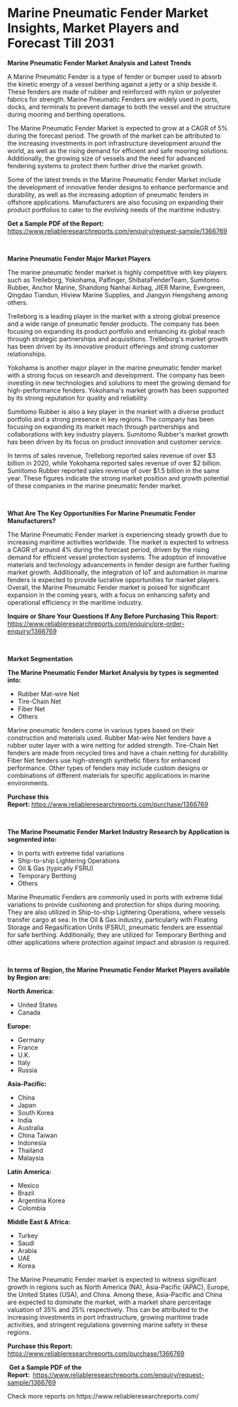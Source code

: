 <p><h1>Marine Pneumatic Fender Market Insights, Market Players and Forecast Till 2031</h1></p><p><strong>Marine Pneumatic Fender Market Analysis and Latest Trends</strong></p>
<p><p>A Marine Pneumatic Fender is a type of fender or bumper used to absorb the kinetic energy of a vessel berthing against a jetty or a ship beside it. These fenders are made of rubber and reinforced with nylon or polyester fabrics for strength. Marine Pneumatic Fenders are widely used in ports, docks, and terminals to prevent damage to both the vessel and the structure during mooring and berthing operations.</p><p>The Marine Pneumatic Fender Market is expected to grow at a CAGR of 5% during the forecast period. The growth of the market can be attributed to the increasing investments in port infrastructure development around the world, as well as the rising demand for efficient and safe mooring solutions. Additionally, the growing size of vessels and the need for advanced fendering systems to protect them further drive the market growth.</p><p>Some of the latest trends in the Marine Pneumatic Fender Market include the development of innovative fender designs to enhance performance and durability, as well as the increasing adoption of pneumatic fenders in offshore applications. Manufacturers are also focusing on expanding their product portfolios to cater to the evolving needs of the maritime industry.</p></p>
<p><strong>Get a Sample PDF of the Report:&nbsp;</strong> <a href="https://www.reliableresearchreports.com/enquiry/request-sample/1366769">https://www.reliableresearchreports.com/enquiry/request-sample/1366769</a></p>
<p>&nbsp;</p>
<p><strong>Marine Pneumatic Fender Major Market Players</strong></p>
<p><p>The marine pneumatic fender market is highly competitive with key players such as Trelleborg, Yokohama, Palfinger, ShibataFenderTeam, Sumitomo Rubber, Anchor Marine, Shandong Nanhai Airbag, JIER Marine, Evergreen, Qingdao Tiandun, Hiview Marine Supplies, and Jiangyin Hengsheng among others.</p><p>Trelleborg is a leading player in the market with a strong global presence and a wide range of pneumatic fender products. The company has been focusing on expanding its product portfolio and enhancing its global reach through strategic partnerships and acquisitions. Trelleborg's market growth has been driven by its innovative product offerings and strong customer relationships.</p><p>Yokohama is another major player in the marine pneumatic fender market with a strong focus on research and development. The company has been investing in new technologies and solutions to meet the growing demand for high-performance fenders. Yokohama's market growth has been supported by its strong reputation for quality and reliability.</p><p>Sumitomo Rubber is also a key player in the market with a diverse product portfolio and a strong presence in key regions. The company has been focusing on expanding its market reach through partnerships and collaborations with key industry players. Sumitomo Rubber's market growth has been driven by its focus on product innovation and customer service.</p><p>In terms of sales revenue, Trelleborg reported sales revenue of over $3 billion in 2020, while Yokohama reported sales revenue of over $2 billion. Sumitomo Rubber reported sales revenue of over $1.5 billion in the same year. These figures indicate the strong market position and growth potential of these companies in the marine pneumatic fender market.</p></p>
<p>&nbsp;</p>
<p><strong>What Are The Key Opportunities For Marine Pneumatic Fender Manufacturers?</strong></p>
<p><p>The Marine Pneumatic Fender market is experiencing steady growth due to increasing maritime activities worldwide. The market is expected to witness a CAGR of around 4% during the forecast period, driven by the rising demand for efficient vessel protection systems. The adoption of innovative materials and technology advancements in fender design are further fueling market growth. Additionally, the integration of IoT and automation in marine fenders is expected to provide lucrative opportunities for market players. Overall, the Marine Pneumatic Fender market is poised for significant expansion in the coming years, with a focus on enhancing safety and operational efficiency in the maritime industry.</p></p>
<p><strong>Inquire or Share Your Questions If Any Before Purchasing This Report:</strong> <a href="https://www.reliableresearchreports.com/enquiry/pre-order-enquiry/1366769">https://www.reliableresearchreports.com/enquiry/pre-order-enquiry/1366769</a></p>
<p>&nbsp;</p>
<p><strong>Market Segmentation</strong></p>
<p><strong>The Marine Pneumatic Fender Market Analysis by types is segmented into:</strong></p>
<p><ul><li>Rubber Mat-wire Net</li><li>Tire-Chain Net</li><li>Fiber Net</li><li>Others</li></ul></p>
<p><p>Marine pneumatic fenders come in various types based on their construction and materials used. Rubber Mat-wire Net fenders have a rubber outer layer with a wire netting for added strength. Tire-Chain Net fenders are made from recycled tires and have a chain netting for durability. Fiber Net fenders use high-strength synthetic fibers for enhanced performance. Other types of fenders may include custom designs or combinations of different materials for specific applications in marine environments.</p></p>
<p><strong>Purchase this Report:&nbsp;</strong><a href="https://www.reliableresearchreports.com/purchase/1366769">https://www.reliableresearchreports.com/purchase/1366769</a></p>
<p>&nbsp;</p>
<p><strong>The Marine Pneumatic Fender Market Industry Research by Application is segmented into:</strong></p>
<p><ul><li>In ports with extreme tidal variations</li><li>Ship-to-ship Lightering Operations</li><li>Oil & Gas (typically FSRU)</li><li>Temporary Berthing</li><li>Others</li></ul></p>
<p><p>Marine Pneumatic Fenders are commonly used in ports with extreme tidal variations to provide cushioning and protection for ships during mooring. They are also utilized in Ship-to-ship Lightering Operations, where vessels transfer cargo at sea. In the Oil & Gas industry, particularly with Floating Storage and Regasification Units (FSRU), pneumatic fenders are essential for safe berthing. Additionally, they are utilized for Temporary Berthing and other applications where protection against impact and abrasion is required.</p></p>
<p>&nbsp;</p>
<p><strong>In terms of Region, the Marine Pneumatic Fender Market Players available by Region are:</strong></p>
<p>
    <p> <strong> North America: </strong>
        <ul>
            <li>United States</li>
            <li>Canada</li>
        </ul>
        </p> 
    <p> <strong> Europe: </strong>
        <ul>
            <li>Germany</li>
            <li>France</li>
            <li>U.K.</li>
            <li>Italy</li>
            <li>Russia</li>
        </ul>
        </p> 
    <p> <strong> Asia-Pacific: </strong>
        <ul>
            <li>China</li>
            <li>Japan</li>
            <li>South Korea</li>
            <li>India</li>
            <li>Australia</li>
            <li>China Taiwan</li>
            <li>Indonesia</li>
            <li>Thailand</li>
            <li>Malaysia</li>
        </ul>
        </p> 
    <p> <strong> Latin America: </strong>
        <ul>
            <li>Mexico</li>
            <li>Brazil</li>
            <li>Argentina Korea</li>
            <li>Colombia</li>
        </ul>
        </p> 
    <p> <strong> Middle East & Africa: </strong>
        <ul>
            <li>Turkey</li>
            <li>Saudi</li>
            <li>Arabia</li>
            <li>UAE</li>
            <li>Korea</li>
        </ul>
    </p>
    </p>
<p><p>The Marine Pneumatic Fender market is expected to witness significant growth in regions such as North America (NA), Asia-Pacific (APAC), Europe, the United States (USA), and China. Among these, Asia-Pacific and China are expected to dominate the market, with a market share percentage valuation of 35% and 25% respectively. This can be attributed to the increasing investments in port infrastructure, growing maritime trade activities, and stringent regulations governing marine safety in these regions.</p></p>
<p><strong>Purchase this Report: </strong><a href="https://www.reliableresearchreports.com/purchase/1366769">https://www.reliableresearchreports.com/purchase/1366769</a></p>
<p>&nbsp;<strong>Get a Sample PDF of the Report:&nbsp;&nbsp;</strong><a href="https://www.reliableresearchreports.com/enquiry/request-sample/1366769">https://www.reliableresearchreports.com/enquiry/request-sample/1366769</a></p>
<p><strong></strong></p>
<p>Check more reports on https://www.reliableresearchreports.com/</p>